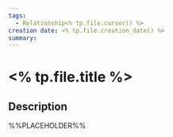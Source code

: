 ```yaml
---
tags:
  - Relationship<% tp.file.cursor() %>
creation date: <% tp.file.creation_date() %>
summary:
---
```

# <% tp.file.title %>

## Description

%%PLACEHOLDER%%
